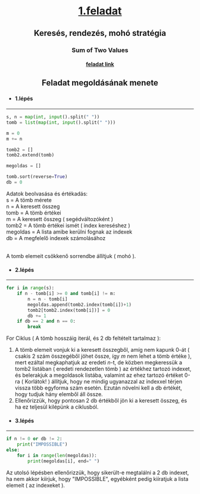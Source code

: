 # <p align = "center"><u>1.feladat</u> <br> 
## <p align = "center">Keresés, rendezés, mohó stratégia
### <p align = "center">Sum of Two Values
#### <p align = "center"> [feladat link](https://cses.fi/problemset/task/1640/)

## <p align = "center">Feladat megoldásának menete

 * #### 1.lépés 
 ***
``` python
s, n = map(int, input().split(" "))
tomb = list(map(int, input().split(" ")))

m = 0
m += n

tomb2 = []
tomb2.extend(tomb)

megoldas = []

tomb.sort(reverse=True)
db = 0
```

Adatok beolvasása és értékadás:<br>
s = A tömb mérete<br>
n = A keresett összeg<br>
tomb = A tömb értékei<br>
m = A keresett összeg ( segédváltozóként )<br>
tomb2 = A tömb értékei ismét ( index kereséshez )<br>
megoldas = A lista amibe kerülni fognak az indexek<br>
db = A megfelelő indexek számolásához<br><br>

A tomb elemeit csökkenő sorrendbe állítjuk ( mohó ).


* #### 2.lépés 
***
``` python
for i in range(s):
    if n - tomb[i] >= 0 and tomb[i] != m:
        n = n - tomb[i]
        megoldas.append(tomb2.index(tomb[i])+1)
        tomb2[tomb2.index(tomb[i])] = 0
        db += 1
    if db == 2 and n == 0:
        break
```
For Ciklus ( A tömb hosszáig iterál, és 2 db feltételt tartalmaz ):<br>

1. A tömb elemeit vonjuk ki a keresett összegből, 
amíg nem kapunk 0-át ( csakis 2 szám összegéből jöhet össze, 
így <i>m</i> nem lehet a tömb értéke ), mert ezáltal megkaphatjuk az eredeti <i>n</i>-t, 
de közben megkeressük a tomb2 listában ( eredeti rendezetlen tömb ) 
az értékhez tartozó indexet, és belerakjuk a megoldasok listába, 
valamint az ehez tartozó értéket 0-ra ( Korlátok! ) állítjuk, hogy ne mindig 
ugyanazzal az indexxel térjen vissza több egyforma szám esetén. 
Ezután növelni kell a db értékét, hogy tudjuk hány elemből 
áll össze.
2. Ellenőrizzük, hogy pontosan 2 db értékből jön ki a keresett összeg, és ha ez teljesül kilépünk a ciklusból.

* #### 3.lépés 
***
``` python
if n != 0 or db != 2:
    print("IMPOSSIBLE")
else:
    for i in range(len(megoldas)):
        print(megoldas[i], end=" ")
```
Az utolsó lépésben ellenőrizzük, 
hogy sikerült-e megtalálni a 2 db indexet, ha nem akkor kiírjuk, hogy "IMPOSSIBLE", egyébként pedig kiíratjuk a lista elemeit ( az indexeket ).